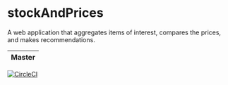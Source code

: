 # stockAndPrices
A web application that aggregates items of interest, compares the prices, and makes recommendations.

| Master |
|--------|
[![CircleCI](https://circleci.com/gh/allenaerostar/stockAndPrices/tree/master.svg?style=svg)](https://circleci.com/gh/allenaerostar/stockAndPrices/tree/master)
